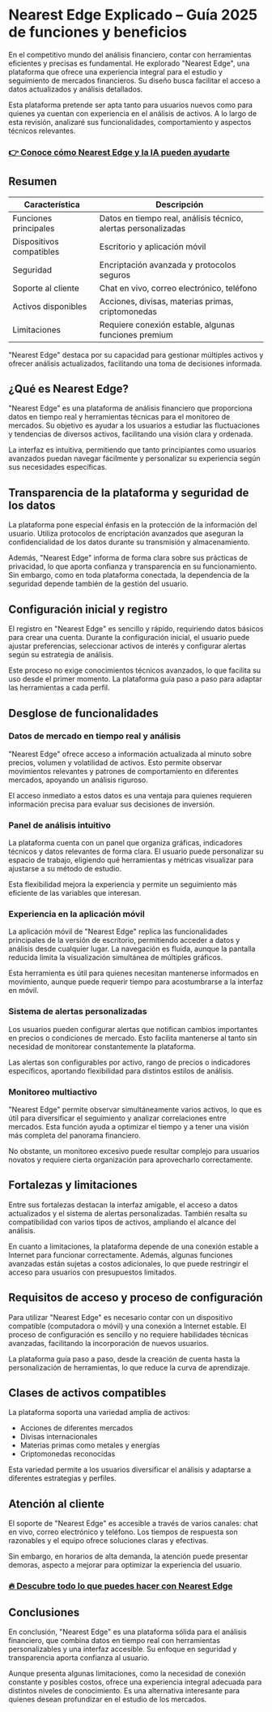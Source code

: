 # Nearest Edge Explicado – Guía 2025 de funciones y beneficios
   
En el competitivo mundo del análisis financiero, contar con herramientas eficientes y precisas es fundamental. He explorado "Nearest Edge", una plataforma que ofrece una experiencia integral para el estudio y seguimiento de mercados financieros. Su diseño busca facilitar el acceso a datos actualizados y análisis detallados.  

Esta plataforma pretende ser apta tanto para usuarios nuevos como para quienes ya cuentan con experiencia en el análisis de activos. A lo largo de esta revisión, analizaré sus funcionalidades, comportamiento y aspectos técnicos relevantes.  

### [👉 Conoce cómo Nearest Edge y la IA pueden ayudarte](https://tinyurl.com/23rpf2qd)
## Resumen  

| Característica                 | Descripción                                    |
|-------------------------------|------------------------------------------------|
| Funciones principales          | Datos en tiempo real, análisis técnico, alertas personalizadas |
| Dispositivos compatibles       | Escritorio y aplicación móvil                   |
| Seguridad                     | Encriptación avanzada y protocolos seguros     |
| Soporte al cliente             | Chat en vivo, correo electrónico, teléfono     |
| Activos disponibles            | Acciones, divisas, materias primas, criptomonedas |
| Limitaciones                  | Requiere conexión estable, algunas funciones premium |

"Nearest Edge" destaca por su capacidad para gestionar múltiples activos y ofrecer análisis actualizados, facilitando una toma de decisiones informada.  

## ¿Qué es Nearest Edge?  
"Nearest Edge" es una plataforma de análisis financiero que proporciona datos en tiempo real y herramientas técnicas para el monitoreo de mercados. Su objetivo es ayudar a los usuarios a estudiar las fluctuaciones y tendencias de diversos activos, facilitando una visión clara y ordenada.  

La interfaz es intuitiva, permitiendo que tanto principiantes como usuarios avanzados puedan navegar fácilmente y personalizar su experiencia según sus necesidades específicas.  

## Transparencia de la plataforma y seguridad de los datos  
La plataforma pone especial énfasis en la protección de la información del usuario. Utiliza protocolos de encriptación avanzados que aseguran la confidencialidad de los datos durante su transmisión y almacenamiento.  

Además, "Nearest Edge" informa de forma clara sobre sus prácticas de privacidad, lo que aporta confianza y transparencia en su funcionamiento. Sin embargo, como en toda plataforma conectada, la dependencia de la seguridad depende también de la gestión del usuario.  

## Configuración inicial y registro  
El registro en "Nearest Edge" es sencillo y rápido, requiriendo datos básicos para crear una cuenta. Durante la configuración inicial, el usuario puede ajustar preferencias, seleccionar activos de interés y configurar alertas según su estrategia de análisis.  

Este proceso no exige conocimientos técnicos avanzados, lo que facilita su uso desde el primer momento. La plataforma guía paso a paso para adaptar las herramientas a cada perfil.  

## Desglose de funcionalidades  

### Datos de mercado en tiempo real y análisis  
"Nearest Edge" ofrece acceso a información actualizada al minuto sobre precios, volumen y volatilidad de activos. Esto permite observar movimientos relevantes y patrones de comportamiento en diferentes mercados, apoyando un análisis riguroso.  

El acceso inmediato a estos datos es una ventaja para quienes requieren información precisa para evaluar sus decisiones de inversión.  

### Panel de análisis intuitivo  
La plataforma cuenta con un panel que organiza gráficas, indicadores técnicos y datos relevantes de forma clara. El usuario puede personalizar su espacio de trabajo, eligiendo qué herramientas y métricas visualizar para ajustarse a su método de estudio.  

Esta flexibilidad mejora la experiencia y permite un seguimiento más eficiente de las variables que interesan.  

### Experiencia en la aplicación móvil  
La aplicación móvil de "Nearest Edge" replica las funcionalidades principales de la versión de escritorio, permitiendo acceder a datos y análisis desde cualquier lugar. La navegación es fluida, aunque la pantalla reducida limita la visualización simultánea de múltiples gráficos.  

Esta herramienta es útil para quienes necesitan mantenerse informados en movimiento, aunque puede requerir tiempo para acostumbrarse a la interfaz en móvil.  

### Sistema de alertas personalizadas  
Los usuarios pueden configurar alertas que notifican cambios importantes en precios o condiciones de mercado. Esto facilita mantenerse al tanto sin necesidad de monitorear constantemente la plataforma.  

Las alertas son configurables por activo, rango de precios o indicadores específicos, aportando flexibilidad para distintos estilos de análisis.  

### Monitoreo multiactivo  
"Nearest Edge" permite observar simultáneamente varios activos, lo que es útil para diversificar el seguimiento y analizar correlaciones entre mercados. Esta función ayuda a optimizar el tiempo y a tener una visión más completa del panorama financiero.  

No obstante, un monitoreo excesivo puede resultar complejo para usuarios novatos y requiere cierta organización para aprovecharlo correctamente.  

## Fortalezas y limitaciones  
Entre sus fortalezas destacan la interfaz amigable, el acceso a datos actualizados y el sistema de alertas personalizadas. También resalta su compatibilidad con varios tipos de activos, ampliando el alcance del análisis.  

En cuanto a limitaciones, la plataforma depende de una conexión estable a Internet para funcionar correctamente. Además, algunas funciones avanzadas están sujetas a costos adicionales, lo que puede restringir el acceso para usuarios con presupuestos limitados.  

## Requisitos de acceso y proceso de configuración  
Para utilizar "Nearest Edge" es necesario contar con un dispositivo compatible (computadora o móvil) y una conexión a Internet estable. El proceso de configuración es sencillo y no requiere habilidades técnicas avanzadas, facilitando la incorporación de nuevos usuarios.  

La plataforma guía paso a paso, desde la creación de cuenta hasta la personalización de herramientas, lo que reduce la curva de aprendizaje.  

## Clases de activos compatibles  
La plataforma soporta una variedad amplia de activos:  
- Acciones de diferentes mercados  
- Divisas internacionales  
- Materias primas como metales y energías  
- Criptomonedas reconocidas  

Esta variedad permite a los usuarios diversificar el análisis y adaptarse a diferentes estrategias y perfiles.  

## Atención al cliente  
El soporte de "Nearest Edge" es accesible a través de varios canales: chat en vivo, correo electrónico y teléfono. Los tiempos de respuesta son razonables y el equipo ofrece soluciones claras y efectivas.  

Sin embargo, en horarios de alta demanda, la atención puede presentar demoras, aspecto a mejorar para optimizar la experiencia del usuario.  

### [🔥 Descubre todo lo que puedes hacer con Nearest Edge](https://tinyurl.com/23rpf2qd)
## Conclusiones  
En conclusión, "Nearest Edge" es una plataforma sólida para el análisis financiero, que combina datos en tiempo real con herramientas personalizables y una interfaz accesible. Su enfoque en seguridad y transparencia aporta confianza al usuario.  

Aunque presenta algunas limitaciones, como la necesidad de conexión constante y posibles costos, ofrece una experiencia integral adecuada para distintos niveles de conocimiento. Es una alternativa interesante para quienes desean profundizar en el estudio de los mercados.